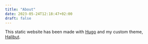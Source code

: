 ```yaml
---
title: "About"
date: 2023-05-24T12:18:47+02:00
draft: false
---
```


This static website has been made with [Hugo](https://gohugo.io/) and my custom theme, [Halibut](https://gitlab.com/carmelo0x99/halibut-hugo-theme).

